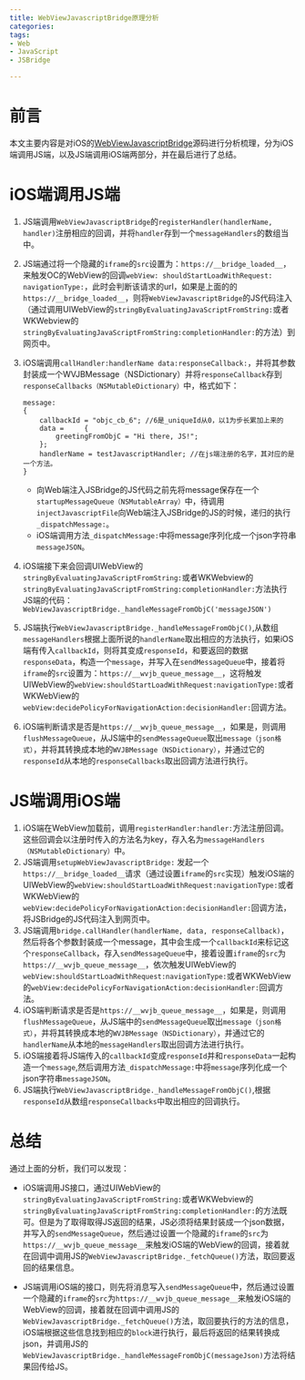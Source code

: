 ```yaml
---
title: WebViewJavascriptBridge原理分析
categories:
tags: 
- Web
- JavaScript
- JSBridge

---
```


# 前言
本文主要内容是对iOS的[WebViewJavascriptBridge](https://github.com/marcuswestin/WebViewJavascriptBridge)源码进行分析梳理，分为iOS端调用JS端，以及JS端调用iOS端两部分，并在最后进行了总结。

# iOS端调用JS端
1. JS端调用`WebViewJavascriptBridge`的`registerHandler(handlerName, handler)`注册相应的回调，并将`handler`存到一个`messageHandlers`的数组当中。
2. JS端通过将一个隐藏的`iframe`的`src`设置为：`https://__bridge_loaded__`，来触发OC的WebView的回调`webView: shouldStartLoadWithRequest: navigationType:`，此时会判断该请求的url，如果是上面的的`https://__bridge_loaded__`，则将`WebViewJavascriptBridge`的JS代码注入（通过调用UIWebView的`stringByEvaluatingJavaScriptFromString:`或者WKWebview的`stringByEvaluatingJavaScriptFromString:completionHandler:`的方法）到网页中。
3. iOS端调用`callHandler:handlerName data:responseCallback:`，并将其参数封装成一个WVJBMessage（NSDictionary）并将`responseCallback`存到`responseCallbacks（NSMutableDictionary）`中，格式如下：

	```
	message:
	{
	    callbackId = "objc_cb_6"; //6是_uniqueId从0，以1为步长累加上来的
	    data =     {
	        greetingFromObjC = "Hi there, JS!";
	    };
	    handlerName = testJavascriptHandler; //在js端注册的名字，其对应的是一个方法。
	}
	```
	- 向Web端注入JSBridge的JS代码之前先将message保存在一个`startupMessageQueue（NSMutableArray）`中，待调用`injectJavascriptFile`向Web端注入JSBridge的JS的时候，递归的执行`_dispatchMessage:`。
	- iOS端调用方法`_dispatchMessage:`中将message序列化成一个json字符串`messageJSON`。
4. iOS端接下来会回调UIWebView的`stringByEvaluatingJavaScriptFromString:`或者WKWebview的`stringByEvaluatingJavaScriptFromString:completionHandler:`方法执行JS端的代码：`WebViewJavascriptBridge._handleMessageFromObjC('messageJSON')`
5. JS端执行`WebViewJavascriptBridge._handleMessageFromObjC()`,从数组`messageHandlers`根据上面所说的`handlerName`取出相应的方法执行，如果iOS端有传入`callbackId`，则将其变成`responseId`，和要返回的数据`responseData`，构造一个`message`，并写入在`sendMessageQueue`中，接着将`iframe`的`src`设置为：`https://__wvjb_queue_message__`，这将触发UIWebView的`webView:shouldStartLoadWithRequest:navigationType:`或者WKWebView的`webView:decidePolicyForNavigationAction:decisionHandler:`回调方法。
6. iOS端判断请求是否是`https://__wvjb_queue_message__`，如果是，则调用`flushMessageQueue`，从JS端中的`sendMessageQueue`取出`message（json格式）`，并将其转换成本地的`WVJBMessage（NSDictionary）`，并通过它的`responseId`从本地的`responseCallbacks`取出回调方法进行执行。

# JS端调用iOS端
1. iOS端在WebView加载前，调用`registerHandler:handler:`方法注册回调。这些回调会以注册时传入的方法名为key，存入名为`messageHandlers（NSMutableDictionary）`中。
2. JS端调用`setupWebViewJavascriptBridge:`
 发起一个`https://__bridge_loaded__`请求（通过设置`iframe`的`src`实现）触发iOS端的UIWebView的`webView:shouldStartLoadWithRequest:navigationType:`或者WKWebView的`webView:decidePolicyForNavigationAction:decisionHandler:`回调方法，将JSBridge的JS代码注入到网页中。
3. JS端调用`bridge.callHandler(handlerName, data, responseCallback)`，然后将各个参数封装成一个message，其中会生成一个`callbackId`来标记这个`responseCallback`，存入`sendMessageQueue`中，接着设置`iframe`的`src`为`https://__wvjb_queue_message__`，依次触发UIWebView的`webView:shouldStartLoadWithRequest:navigationType:`或者WKWebView的`webView:decidePolicyForNavigationAction:decisionHandler:`回调方法。
4. iOS端判断请求是否是`https://__wvjb_queue_message__`，如果是，则调用`flushMessageQueue`，从JS端中的`sendMessageQueue`取出`message（json格式）`，并将其转换成本地的`WVJBMessage（NSDictionary）`，并通过它的`handlerName`从本地的`messageHandlers`取出回调方法进行执行。
5. iOS端接着将JS端传入的`callbackId`变成`responseId`并和`responseData`一起构造一个`message`,然后调用方法`_dispatchMessage:`中将`message`序列化成一个json字符串`messageJSON`。
6. JS端执行`WebViewJavascriptBridge._handleMessageFromObjC()`,根据`responseId`从数组`responseCallbacks`中取出相应的回调执行。


# 总结
通过上面的分析，我们可以发现：

- iOS端调用JS接口，通过UIWebView的`stringByEvaluatingJavaScriptFromString:`或者WKWebview的`stringByEvaluatingJavaScriptFromString:completionHandler:`的方法既可。但是为了取得取得JS返回的结果，JS必须将结果封装成一个json数据，并写入的`sendMessageQueue`，然后通过设置一个隐藏的`iframe`的`src`为`https://__wvjb_queue_message__`来触发iOS端的WebView的回调，接着就在回调中调用JS的`WebViewJavascriptBridge._fetchQueue()`方法，取回要返回的结果信息。

- JS端调用iOS端的接口，则先将消息写入`sendMessageQueue`中，然后通过设置一个隐藏的`iframe`的`src`为`https://__wvjb_queue_message__`来触发iOS端的WebView的回调，接着就在回调中调用JS的`WebViewJavascriptBridge._fetchQueue()`方法，取回要执行的方法的信息，iOS端根据这些信息找到相应的`block`进行执行，最后将返回的结果转换成json，并调用JS的`WebViewJavascriptBridge._handleMessageFromObjC(messageJson)`方法将结果回传给JS。